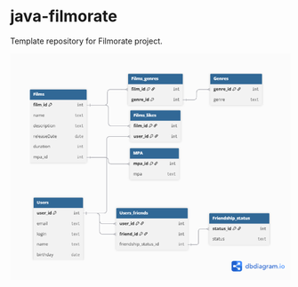 # java-filmorate
Template repository for Filmorate project.

![Диаграмма БД filmorate-project](https://raw.githubusercontent.com/AlexanderTuzhikov/java-filmorate/8510e73629b60bc2852b130920fefb8fd19fb243/Filmorate%20diagram.png)
